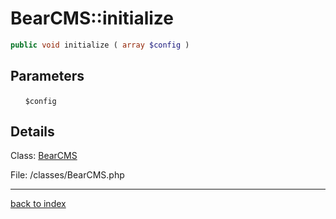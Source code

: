 # BearCMS::initialize

```php
public void initialize ( array $config )
```

## Parameters

&nbsp;&nbsp;&nbsp;&nbsp;&nbsp;&nbsp;`$config`

## Details

Class: [BearCMS](bearcms.class.md)

File: /classes/BearCMS.php

---

[back to index](index.md)

